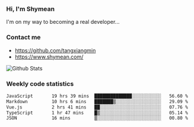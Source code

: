 ### Hi, I'm Shymean

I'm on my way to becoming a real developer...

### Contact me

- <https://github.com/tangxiangmin>
- <https://www.shymean.com/>

![Github Stats](https://github-readme-stats.vercel.app/api?username=tangxiangmin&show_icons=true&theme=dark)


###  Weekly code statistics

<!--START_SECTION:waka-->

```txt
JavaScript       19 hrs 39 mins  ██████████████░░░░░░░░░░░   56.60 %
Markdown         10 hrs 6 mins   ███████▒░░░░░░░░░░░░░░░░░   29.09 %
Vue.js           2 hrs 41 mins   ██░░░░░░░░░░░░░░░░░░░░░░░   07.76 %
TypeScript       1 hr 47 mins    █▒░░░░░░░░░░░░░░░░░░░░░░░   05.14 %
JSON             16 mins         ▒░░░░░░░░░░░░░░░░░░░░░░░░   00.80 %
```

<!--END_SECTION:waka-->
